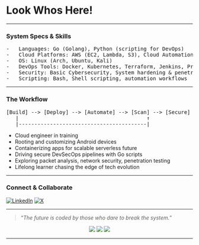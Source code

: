 <h1>Look Whos Here!</h1>
<hr>

<h3>System Specs &amp; Skills</h3>


<pre style="font-family: monospace;">
-   Languages: Go (Golang), Python (scripting for DevOps)
-   Cloud Platforms: AWS (EC2, Lambda, S3), Cloud Automation
-   OS: Linux (Arch, Ubuntu, Kali)
-   DevOps Tools: Docker, Kubernetes, Terraform, Jenkins, Prometheus
-   Security: Basic Cybersecurity, System hardening &amp; penetration testing
-   Scripting: Bash, Shell scripting, automation workflows
</pre>

<hr>

<h3>The Workflow</h3>

<pre style="font-family: monospace;">
[Build] --&gt; [Deploy] --&gt; [Automate] --&gt; [Scan] --&gt; [Secure] --&gt; [Repeat]
   |                                         ↑
   |-----------------------------------------|
</pre>

<ul>
  <li>Cloud engineer in training</li>
  <li>Rooting and customizing Android devices </li>
  <li>Containerizing apps for scalable serverless future</li>
  <li>Driving secure DevSecOps pipelines with Go scripts</li>
  <li>Exploring packet analysis, network security, penetration testing</li>
  <li>Lifelong learner chasing the edge of tech evolution</li>
</ul>

<hr>

<h3>Connect &amp; Collaborate</h3>

[![LinkedIn](https://img.shields.io/badge/LinkedIn-0077B5?style=for-the-badge&logo=linkedin&logoColor=white)](https://www.linkedin.com/in/reja-zaman-7b916d007)
[![X](https://img.shields.io/badge/X-1DA1F2?style=for-the-badge&logo=twitter&logoColor=white)](https://x.com/zamanrejaz)

<hr>

<blockquote>
  “<em>The future is coded by those who dare to break the system.</em>”
</blockquote>

<!-- 
*This README is powered by neon lights and uncompromising curiosity.* 
-->

<p align="center">
<p align="center">
  <a href="https://twitter.com/mosalium"><img src="https://img.shields.io/twitter/follow/mosalium?color=0ff00&label=%40Zaman&logo=twitter&logoColor=00ff00&style=for-the-badge"></a>
  <a href="https://github.com/sponsors/zamanlof"><img src="https://img.shields.io/github/sponsors/zamanlof?color=00ff00&logoColor=00ff00&logo=github&style=for-the-badge"></a>
  <a href="https://github.com/zamanlof"><img src="https://img.shields.io/github/followers/zamanlof?color=%2300ff00&logoColor=00ff00&logo=github&style=for-the-badge"></a>
</p>

---

